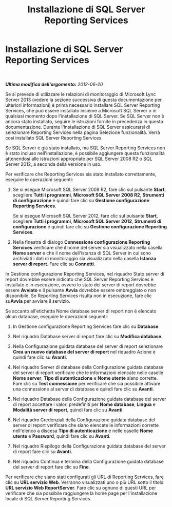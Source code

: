 ﻿---
title: Installazione di SQL Server Reporting Services
TOCTitle: Installazione di SQL Server Reporting Services
ms:assetid: 638a1d0c-1ac7-4735-83f2-4df3d03c7cf9
ms:mtpsurl: https://technet.microsoft.com/it-it/library/JJ204957(v=OCS.15)
ms:contentKeyID: 49300777
ms.date: 08/24/2015
mtps_version: v=OCS.15
ms.translationtype: HT
---

# Installazione di SQL Server Reporting Services

 

_**Ultima modifica dell'argomento:** 2012-06-20_

Se si prevede di utilizzare le relazioni di monitoraggio di Microsoft Lync Server 2013 (vedere la sezione successiva di questa documentazione per ulteriori informazioni) è prima necessario installare SQL Server Reporting Services, che può essere installato insieme a Microsoft SQL Server o in qualsiasi momento dopo l'installazione di SQL Server. Se SQL Server non è ancora stato installato, seguire le istruzioni fornite in precedenza in questa documentazione. Durante l'installazione di SQL Server assicurarsi di selezionare Reporting Services nella pagina Selezione funzionalità. Verrà così installato SQL Server Reporting Services.

Se SQL Server è già stato installato, ma SQL Server Reporting Services non è stato incluso nell'installazione, è possibile aggiungere questa funzionalità attenendosi alle istruzioni appropriate per SQL Server 2008 R2 o SQL Server 2012, a seconda della versione in uso.

Per verificare che Reporting Services sia stato installato correttamente, eseguire le operazioni seguenti:

1.  Se si esegue Microsoft SQL Server 2008 R2, fare clic sul pulsante **Start**, scegliere **Tutti i programmi**, **Microsoft SQL Server 2008 R2**, **Strumenti di configurazione** e quindi fare clic su **Gestione configurazione Reporting Services**.
    
    Se si esegue Microsoft SQL Server 2012, fare clic sul pulsante **Start**, scegliere **Tutti i programmi**, **Microsoft SQL Server 2012**, **Strumenti di configurazione** e quindi fare clic su **Gestione configurazione Reporting Services**.

2.  Nella finestra di dialogo **Connessione configurazione Reporting Services** verificare che il nome del server sia visualizzato nella casella **Nome server** e che il nome dell'istanza di SQL Server in cui sono archiviati i dati di monitoraggio sia visualizzato nella casella **Istanza server di report**. Fare clic su **Connetti**.

In Gestione configurazione Reporting Services, nel riquadro Stato server di report dovrebbe essere indicato che SQL Server Reporting Services è installato e in esecuzione, ovvero lo stato del server di report dovrebbe essere **Avviato** e il pulsante **Avvia** dovrebbe essere ombreggiato o non disponibile. Se Reporting Services risulta non in esecuzione, fare clic su**Avvia** per avviare il servizio.

Se accanto all'etichetta Nome database server di report non è elencato alcun database, eseguire le operazioni seguenti:

1.  In Gestione configurazione Reporting Services fare clic su **Database**.

2.  Nel riquadro Database server di report fare clic su **Modifica database**.

3.  Nella Configurazione guidata database del server di report selezionare **Crea un nuovo database del server di report** nel riquadro Azione e quindi fare clic su **Avanti**.

4.  Nel riquadro Server di database della Configurazione guidata database del server di report verificare che le informazioni elencate nelle caselle **Nome server**, **Tipo di autenticazione** e **Nome utente** siano corrette. Fare clic su **Test connessione** per verificare che sia possibile attivare una connessione al server di database e quindi fare clic su **Avanti**.

5.  Nel riquadro Database della Configurazione guidata database del server di report accettare i valori predefiniti per **Nome database**, **Lingua** e **Modalità server di report**, quindi fare clic su **Avanti**.

6.  Nel riquadro Credenziali della Configurazione guidata database del server di report verificare che siano elencate le informazioni corrette nell'elenco a discesa **Tipo di autenticazione** e nelle caselle **Nome utente** e **Password**, quindi fare clic su **Avanti**.

7.  Nel riquadro Riepilogo della Configurazione guidata database del server di report fare clic su **Avanti**.

8.  Nel riquadro Continua e termina della Configurazione guidata database del server di report fare clic su **Fine**.

Per verificare che siano stati configurati gli URL di Reporting Services, fare clic su **URL servizio Web**. Verranno visualizzati uno o più URL sotto il titolo **URL servizio Web ReportServer**. Fare clic su ognuno di questi URL per verificare che sia possibile raggiungere la home page per l'installazione locale di SQL Server Reporting Services.

